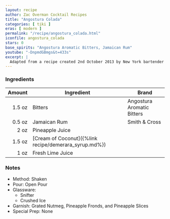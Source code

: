 ```yaml
---
layout: recipe
author: Zac Overman Cocktail Recipes
title: "Angostura Colada"
categories: [ tiki ]
eras: [ modern ]
permalink: "/recipe/angostura_colada.html"
iconfile: angostura_colada
stars: 0
base_spirits: "Angostura Aromatic Bitters, Jamaican Rum"
youtube: "-DnpmdGBmgs&t=433s"
excerpt: |
  Adapted from a recipe created 2nd October 2013 by New York bartender Zac Overman while experimenting at home. His Trinidad Colada a.k.a. Angostura Colada debuted at the Sunken Harbor Club in Brooklyn when it opened on 23 January 2014.
---
```


### Ingredients

| Amount | Ingredient                                            | Brand                      |
| -----: | ----------------------------------------------------- | -------------------------- |
| 1.5 oz | Bitters                                               | Angostura Aromatic Bitters |
| 0.5 oz | Jamaican Rum                                          | Smith & Cross              |
|   2 oz | Pineapple Juice                                       |                            |
| 1.5 oz | [Cream of Coconut]({%link recipe/demerara_syrup.md%}) |                            |
|   1 oz | Fresh Lime Juice                                      |                            |

### Notes

- Method: Shaken
- Pour: Open Pour
- Glassware:
  - Snifter
  - Crushed Ice
- Garnish: Grated Nutmeg, Pineapple Fronds, and Pineapple Slices
- Special Prep: None
